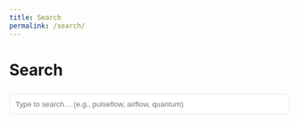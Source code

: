 ```yaml
---
title: Search
permalink: /search/
---
```


# Search

<input id="q" placeholder="Type to search… (e.g., pulseflow, airflow, quantum)" />
<ol id="results" class="results"></ol>
<p id="s-error" style="display:none;">Couldn’t build the index. Try reloading the page.</p>

<style>
#q { width:100%; max-width:680px; padding:10px; margin:8px 0 18px; border:1px solid var(--border, #e5e7eb); border-radius:8px; }
.results { padding-left:18px; }
.results li { margin:8px 0 14px; }
.results a { font-weight:600; }
.snippet { display:block; opacity:.8; font-size:.95rem; margin-top:2px; }
</style>

<!-- Load Lunr (CDN) then our script -->
<script src="https://cdn.jsdelivr.net/npm/lunr@2.3.9/lunr.min.js"></script>
<script>
(async function(){
  const input = document.getElementById('q');
  const list = document.getElementById('results');
  const err = document.getElementById('s-error');

  try {
    const docs = await fetch('{{ "/search.json" | relative_url }}').then(r=>r.json());
    const idx = lunr(function () {
      this.ref('url');
      this.field('title', { boost: 10 });
      this.field('description', { boost: 4 });
      this.field('content');
      docs.forEach(d => this.add(d));
    });

    function render(q){
      list.innerHTML = '';
      if (!q) return;
      const hits = idx.search(q).slice(0, 20);
      for (const h of hits) {
        const d = docs.find(x => x.url === h.ref) || {};
        const li = document.createElement('li');
        const snip = (d.description || d.content || '').toString();
        const pos = snip.toLowerCase().indexOf(q.toLowerCase());
        const start = Math.max(0, pos - 40), end = Math.min(snip.length, pos + 120);
        const excerpt = (pos >= 0 ? snip.slice(start, end) : snip.slice(0, 160)).replace(/\s+/g,' ').trim();
        li.innerHTML = `<a href="${d.url}">${d.title || d.url}</a><span class="snippet">… ${excerpt} …</span>`;
        list.appendChild(li);
      }
    }

    input.addEventListener('input', e => render(e.target.value.trim()));
  } catch(e) {
    err.style.display = '';
  }
})();
</script>
